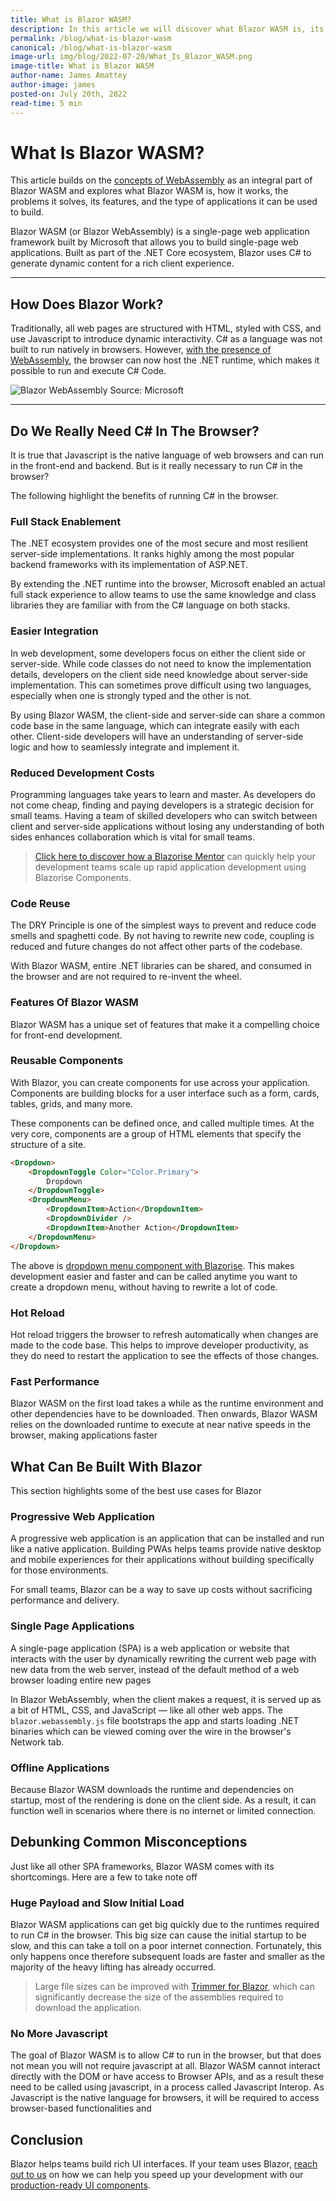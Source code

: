 ```yaml
---
title: What is Blazor WASM?
description: In this article we will discover what Blazor WASM is, its features and what the kind of applications it can build.
permalink: /blog/what-is-blazor-wasm
canonical: /blog/what-is-blazor-wasm
image-url: img/blog/2022-07-20/What_Is_Blazor_WASM.png
image-title: What is Blazor WASM
author-name: James Amattey
author-image: james
posted-on: July 20th, 2022
read-time: 5 min
---
```


# What Is Blazor WASM?

This article builds on the [concepts of WebAssembly](blog/exploring-webassembly-the-underlying-technology-behind-blazor-wasm) as an integral part of Blazor WASM and explores what Blazor WASM is, how it works, the problems it solves, its features, and the type of applications it can be used to build.

Blazor WASM (or Blazor WebAssembly) is a single-page web application framework built by Microsoft that allows you to build single-page web applications. Built as part of the .NET Core ecosystem, Blazor uses C# to generate dynamic content for a rich client experience.

---

## How Does Blazor Work?

Traditionally, all web pages are structured with HTML, styled with CSS, and use Javascript to introduce dynamic interactivity. C# as a language was not built to run natively in browsers. However, [with the presence of WebAssembly](https://blazorise.com/blog/exploring-webassembly-the-underlying-technology-behind-blazor-wasm), the browser can now host the .NET runtime, which makes it possible to run and execute C# Code.

![Blazor WebAssembly Source: Microsoft](img/blog/2022-07-20/blazor-webassembly.png)

---

## Do We Really Need C# In The Browser?

It is true that Javascript is the native language of web browsers and can run in the front-end and backend. But is it really necessary to run C# in the browser?

The following highlight the benefits of running C# in the browser.

### Full Stack Enablement

The .NET ecosystem provides one of the most secure and most resilient server-side implementations. It ranks highly among the most popular backend frameworks with its implementation of ASP.NET.

By extending the .NET runtime into the browser, Microsoft enabled an actual full stack experience to allow teams to use the same knowledge and class libraries they are familiar with from the C# language on both stacks.

### Easier Integration

In web development, some developers focus on either the client side or server-side. While code classes do not need to know the implementation details, developers on the client side need knowledge about server-side implementation. This can sometimes prove difficult using two languages, especially when one is strongly typed and the other is not.

By using Blazor WASM, the client-side and server-side can share a common code base in the same language, which can integrate easily with each other. Client-side developers will have an understanding of server-side logic and how to seamlessly integrate and implement it.

### Reduced Development Costs

Programming languages take years to learn and master. As developers do not come cheap, finding and paying developers is a strategic decision for small teams. Having a team of skilled developers who can switch between client and server-side applications without losing any understanding of both sides enhances collaboration which is vital for small teams.

> [Click here to discover how a Blazorise Mentor](enterprise-plus) can quickly help your development teams scale up rapid application development using Blazorise Components.

### Code Reuse

The DRY Principle is one of the simplest ways to prevent and reduce code smells and spaghetti code. By not having to rewrite new code, coupling is reduced and future changes do not affect other parts of the codebase.

With Blazor WASM, entire .NET libraries can be shared, and consumed in the browser and are not required to re-invent the wheel.

### Features Of Blazor WASM

Blazor WASM has a unique set of features that make it a compelling choice for front-end development. 

### Reusable Components

With Blazor, you can create components for use across your application. Components are building blocks for a user interface such as a form, cards, tables, grids, and many more.

These components can be defined once, and called multiple times. At the very core, components are a group of HTML elements that specify the structure of a site.

```html
<Dropdown>
    <DropdownToggle Color="Color.Primary">
        Dropdown
    </DropdownToggle>
    <DropdownMenu>
        <DropdownItem>Action</DropdownItem>
        <DropdownDivider />
        <DropdownItem>Another Action</DropdownItem>
    </DropdownMenu>
</Dropdown>
```

The above is [dropdown menu component with Blazorise](docs/components/dropdown). This makes development easier and faster and can be called anytime you want to create a dropdown menu, without having to rewrite a lot of code.

### Hot Reload

Hot reload triggers the browser to refresh automatically when changes are made to the code base. This helps to improve developer productivity, as they do need to restart the application to see the effects of those changes.

### Fast Performance

Blazor WASM on the first load takes a while as the runtime environment and other dependencies have to be downloaded. Then onwards, Blazor WASM relies on the downloaded runtime to execute at near native speeds in the browser, making applications faster

## What Can Be Built With Blazor

This section highlights some of the best use cases for Blazor

### Progressive Web Application

A progressive web application is an application that can be installed and run like a native application. Building PWAs helps teams provide native desktop and mobile experiences for their applications without building specifically for those environments.

For small teams, Blazor can be a way to save up costs without sacrificing performance and delivery.

### Single Page Applications

A single-page application (SPA) is a web application or website that interacts with the user by dynamically rewriting the current web page with new data from the web server, instead of the default method of a web browser loading entire new pages

In Blazor WebAssembly, when the client makes a request, it is served up as a bit of HTML, CSS, and JavaScript — like all other web apps. The `blazor.webassembly.js` file bootstraps the app and starts loading .NET binaries which can be viewed coming over the wire in the browser's Network tab.

### Offline Applications

Because Blazor WASM downloads the runtime and dependencies on startup, most of the rendering is done on the client side. As a result, it can function well in scenarios where there is no internet or limited connection.

## Debunking Common Misconceptions

Just like all other SPA frameworks, Blazor WASM comes with its shortcomings. Here are a few to take note off

### Huge Payload and Slow Initial Load

Blazor WASM applications can get big quickly due to the runtimes required to run C# in the browser. This big size can cause the initial startup to be slow, and this can take a toll on a poor internet connection. Fortunately, this only happens once therefore subsequent loads are faster and smaller as the majority of the heavy lifting has already occurred.

> Large file sizes can be improved with [Trimmer for Blazor](https://docs.microsoft.com/en-us/aspnet/core/blazor/host-and-deploy/configure-trimmer?view=aspnetcore-6.0), which can significantly decrease the size of the assemblies required to download the application.

### No More Javascript

The goal of Blazor WASM is to allow C# to run in the browser, but that does not mean you will not require javascript at all. Blazor WASM cannot interact directly with the DOM or have access to Browser APIs, and as a result these need to be called using javascript, in a process called Javascript Interop. As Javascript is the native language for browsers, it will be required to access browser-based functionalities and

## Conclusion

Blazor helps teams build rich UI interfaces. If your team uses Blazor, [reach out to us](contact) on how we can help you speed up your development with our [production-ready UI components](docs/components).